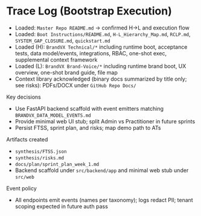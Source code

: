 # Trace Log (Bootstrap Execution)

- Loaded: `Master Repo README.md` → confirmed H→L and execution flow
- Loaded: `Boot Instructions/README.md`, `H-L_Hierarchy_Map.md`, `RCLP.md`, `SYSTEM_GAP_CLOSURE.md`, `quickstart.md`
- Loaded (H): `BrandVX Technical/*` including runtime boot, acceptance tests, data model/events, integrations, RBAC, one-shot exec, supplemental context framework
- Loaded (L): `BrandVX Brand-Voice/*` including runtime brand boot, UX overview, one-shot brand guide, file map
- Context library acknowledged (binary docs summarized by title only; see risks): PDFs/DOCX under `GitHub Repo Docs/`

Key decisions
- Use FastAPI backend scaffold with event emitters matching `BRANDVX_DATA_MODEL_EVENTS.md`
- Provide minimal web UI stub; split Admin vs Practitioner in future sprints
- Persist FTSS, sprint plan, and risks; map demo path to ATs

Artifacts created
- `synthesis/FTSS.json`
- `synthesis/risks.md`
- `docs/plan/sprint_plan_week_1.md`
- Backend scaffold under `src/backend/app` and minimal web stub under `src/web`

Event policy
- All endpoints emit events (names per taxonomy); logs redact PII; tenant scoping expected in future auth pass


